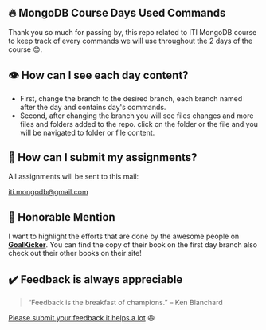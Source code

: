 ## 🔥 MongoDB Course Days Used Commands

Thank you so much for passing by, this repo related to ITI MongoDB course to keep track of every commands we will use throughout the 2 days of the course 😊.

## 👁️ How can I see each day content?

- First, change the branch to the desired branch, each branch named after the day and contains day's commands.
- Second, after changing the branch you will see files changes and more files and folders added to the repo. click on the folder or the file and you will be navigated to folder or file content.

## 📝 How can I submit my assignments?

All assignments will be sent to this mail:

[iti.mongodb@gmail.com](mailto:iti.mongodb@gmail.com)

## 👏 Honorable Mention

I want to highlight the efforts that are done by the awesome people on [**GoalKicker**](https://books.goalkicker.com/). You can find the copy of their book on the first day branch also check out their other books on their site!

## ✔️ Feedback is always appreciable

> “Feedback is the breakfast of champions.” – Ken Blanchard

[Please submit your feedback it helps a lot](https://forms.gle/ztLTML7oVATwMH8d7) 😃
